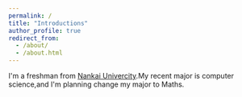 ```yaml
---
permalink: /
title: "Introductions"
author_profile: true
redirect_from: 
  - /about/
  - /about.html
---
```


I'm a freshman from [Nankai Univercity](https://www.nankai.edu.cn/).My recent major is computer science,and I'm planning change my major to Maths.


